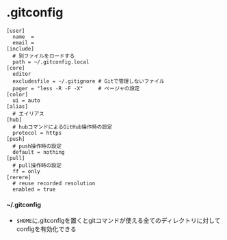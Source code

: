 # .gitconfig

```
[user]
  name  =
  email =
[include]
  # 別ファイルをロードする
  path = ~/.gitconfig.local
[core]
  editor
  excludesfile = ~/.gitignore # Gitで管理しないファイル
  pager = "less -R -F -X"     # ページャの設定
[color]
  ui = auto
[alias]
  # エイリアス
[hub]
  # hubコマンドによるGitHub操作時の設定
  protocol = https
[push]
  # push操作時の設定
  default = nothing
[pull]
  # pull操作時の設定
  ff = only
[rerere]
  # reuse recorded resolution
  enabled = true
```

#### ~/.gitconfig
- `$HOME`に.gitconfigを置くとgitコマンドが使える全てのディレクトリに対してconfigを有効化できる
